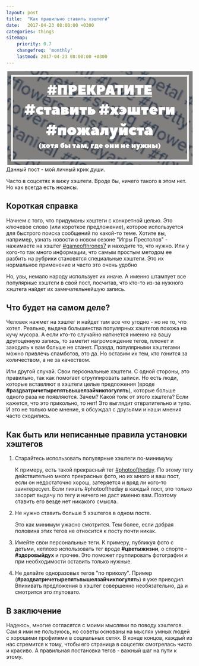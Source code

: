 ```yaml
---
layout: post
title:  "Как правильно ставить хэштеги"
date:   2017-04-23 08:00:00 +0300
categories: things
sitemap:
    priority: 0.7
    changefreq: 'monthly'
    lastmod: 2017-04-23 08:00:00 +0300
---
```

<div align="center">
    <img alt="Хэштеги" src="/assets/postimg/2017-04-23-hashtags.png" />
</div>
Данный пост - мой личный крик души.

Часто в соцсетях я вижу хэштеги. Вроде бы, ничего такого в этом нет. Но как всегда есть нюансы.

## Короткая справка

Начнем с того, что придуманы хэштеги с конкретной целью. Это ключевое слово (или короткое предложение), которое используется для быстрого поиска сообщений по какой-то теме.
Хотите вы, например, узнать новости о новом сезоне "Игры Престолов" - нажимаете на хэштег [#gameofthrones7](https://twitter.com/hashtag/gameofthrones7) и находите то, что нужно. Или у кого-то так много информации, что самым простым методом ее разбить на рубрики становятся специальные хэштеги. Это их нормальное применение и часто это очень удобно

Но, увы, немало народу использует их иначе. А именно штампует все популярные хэштеги в свой пост, посчитав, что кто-то из-за нужного хэштега найдет их замечательнейшую запись.

## Что будет на самом деле?
<!-- more -->
Человек нажмет на хэштег и найдет там все что угодно - но не то, что хотел. Реально, выдача большинства популярных хэштегов похожа на кучу мусора. А если кто-то случайно наткнется именно на вашу другоценную запись, то заметит нагромождение тегов, плюнет и заходить к вам больше не станет. Правда, популярными хэштегами можно привлечь спамботов, это да. Но оставим их тем, кто гонится за количеством, а не за качеством.

Или другой случай. Свои персональные хэштеги.
С одной стороны, это правильно, так как помогает сгруппировать записи. Но есть люди, которые вставляют в хэштеги целые предложения (вроде **#раздватричетырепятьвышелзайчикпогулять**), которые больше одного раза не появляются. Зачем? Какой толк от этого хэштега? Если кажется, что это прикольно, то нет! Это выглядит отвратительно и тупо. И это не только мое мнение, я обсуждал с друзьями и наши мнения часто сходились.

## Как быть или неписанные правила установки хэштегов
1. Старайтесь использовать популярные хэштеги по-минимуму

   К примеру, есть такой прекрасный тег [#photooftheday](https://www.instagram.com/explore/tags/photooftheday). По этому тегу действительно много прекрасных фото, но их много и ваш пост, если он недостаточно хорош, затеряется и вряд ли кого-то заинтересует. Если пихать #photooftheday в каждый пост, это только засорит выдачу по тегу и ничего не даст именно вам. Поэтому ставить его везде нет никакого смысла.
2. Не нужно ставить больше 5 хэштегов в одном посте.

   Это как минимум ужасно смотрится. Тем более, если добрая половина этих тегов не относится к посту почти никак.
3. Имейте свои персональные теги. К примеру, публикуя фото с детьми, неплохо использовать тег вроде **#цветыжизни**, о спорте - **#здоровыйдух** и прочее. Это поможет группировать фотографии и при необходимости оставить только нужные.
4. Не делайте одноразовых тегов "по приколу". Пример (**#раздватричетырепятьвышелзайчикпогулять**) я уже приводил. Впихивать предложения в хэштег совершенно необязательно, да и смотрится это глуповато.

## В заключение
Надеюсь, многие согласятся с моими мыслями по поводу хэштегов. Сам я ими не пользуюсь, но советы основаны на мыслях умных людей с хорошими профилями в социальных сетях. В конце концов, каждый из нас стремится к тому, чтобы его страница в соцсетях смотрелась чисто и красиво. А правильная постановка тегов - важный шаг на пути к этому.
